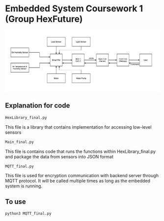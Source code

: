# Embedded System Coursework 1 (Group HexFuture)

![alt text](pot.jpg)

## Explanation for code

```bash
HexLibrary_final.py
```
This file is a library that contains implementation for accessing low-level sensors

```bash
Main_final.py
```
This file is contains code that runs the functions within HexLibrary_final.py and package the data from sensors into JSON format

```bash
MQTT_final.py
```
This file is used for encryption communication with backend server through MQTT protocol. It will be called multiple times as long as the embedded system is running.


## To use

```bash
python3 MQTT_final.py
```
